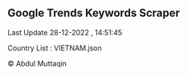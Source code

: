

## Google Trends Keywords Scraper 
 
Last Update 28-12-2022 , 14:51:45

Country List :
VIETNAM.json



© Abdul Muttaqin 
